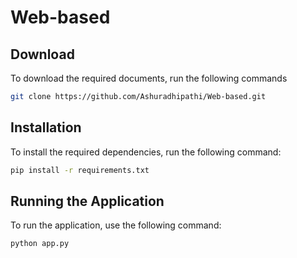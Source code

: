 # Web-based

## Download

To download the required documents, run the following commands

```bash
git clone https://github.com/Ashuradhipathi/Web-based.git
```

## Installation

To install the required dependencies, run the following command:

```bash
pip install -r requirements.txt
```

## Running the Application

To run the application, use the following command:

```bash
python app.py
```
